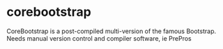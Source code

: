 # corebootstrap
CoreBootstrap is a post-compiled multi-version of the famous Bootstrap. Needs manual version control and compiler software, ie PrePros
